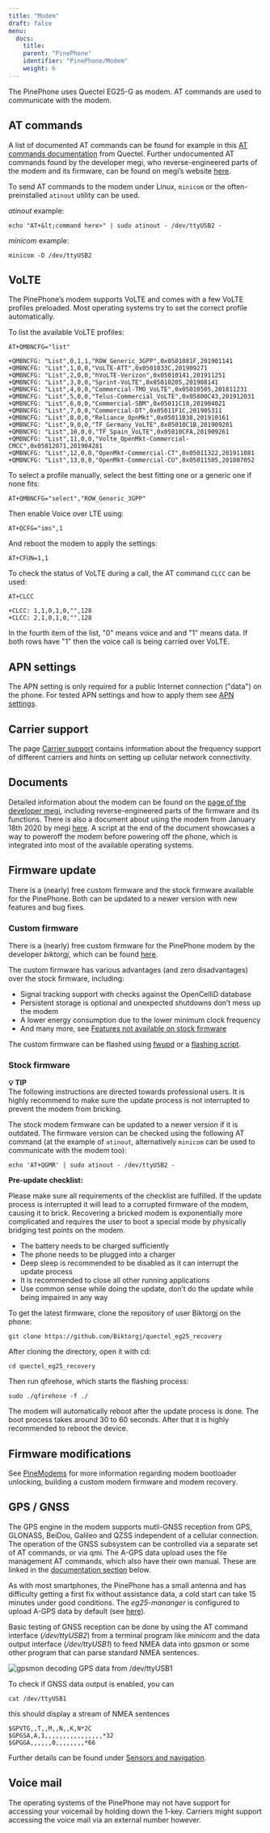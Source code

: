 ```yaml
---
title: "Modem"
draft: false
menu:
  docs:
    title:
    parent: "PinePhone"
    identifier: "PinePhone/Modem"
    weight: 6
---
```


The PinePhone uses Quectel EG25-G as modem. AT commands are used to communicate with the modem.

## AT commands

A list of documented AT commands can be found for example in this [AT commands documentation](https://wiki.pine64.org/wiki/File:Quectel_EC2x&EG9x&EG2x-G&EM05_Series_AT_Commands_Manual_V2.0.pdf) from Quectel. Further undocumented AT commands found by the developer megi, who reverse-engineered parts of the modem and its firmware, can be found on megi’s website [here](http://xnux.eu/devices/feature/modem-pp-reveng.html#toc-un-der-documented-at-commands).

To send AT commands to the modem under Linux, `minicom` or the often-preinstalled `atinout` utility can be used.

_atinout_ example:
```
echo "AT+&lt;command here>" | sudo atinout - /dev/ttyUSB2 -
```

_minicom_ example:

`minicom -D /dev/ttyUSB2`

## VoLTE

The PinePhone’s modem supports VoLTE and comes with a few VoLTE profiles preloaded. Most operating systems try to set the correct profile automatically.

To list the available VoLTE profiles:

```
AT+QMBNCFG="list"

+QMBNCFG: "List",0,1,1,"ROW_Generic_3GPP",0x0501081F,201901141
+QMBNCFG: "List",1,0,0,"VoLTE-ATT",0x0501033C,201909271
+QMBNCFG: "List",2,0,0,"hVoLTE-Verizon",0x05010141,201911251
+QMBNCFG: "List",3,0,0,"Sprint-VoLTE",0x05010205,201908141
+QMBNCFG: "List",4,0,0,"Commercial-TMO_VoLTE",0x05010505,201811231
+QMBNCFG: "List",5,0,0,"Telus-Commercial_VoLTE",0x05800C43,201912031
+QMBNCFG: "List",6,0,0,"Commercial-SBM",0x05011C18,201904021
+QMBNCFG: "List",7,0,0,"Commercial-DT",0x05011F1C,201905311
+QMBNCFG: "List",8,0,0,"Reliance_OpnMkt",0x05011B38,201910161
+QMBNCFG: "List",9,0,0,"TF_Germany_VoLTE",0x05010C1B,201909201
+QMBNCFG: "List",10,0,0,"TF_Spain_VoLTE",0x05010CFA,201909261
+QMBNCFG: "List",11,0,0,"Volte_OpenMkt-Commercial-CMCC",0x05012071,201904281
+QMBNCFG: "List",12,0,0,"OpenMkt-Commercial-CT",0x05011322,201911081
+QMBNCFG: "List",13,0,0,"OpenMkt-Commercial-CU",0x05011505,201807052
```

To select a profile manually, select the best fitting one or a generic one if none fits:

```
AT+QMBNCFG="select","ROW_Generic_3GPP"
```

Then enable Voice over LTE using:

```
AT+QCFG="ims",1
```

And reboot the modem to apply the settings:

```
AT+CFUN=1,1
```

To check the status of VoLTE during a call, the AT command `CLCC` can be used:

```
AT+CLCC

+CLCC: 1,1,0,1,0,"",128
+CLCC: 2,1,0,1,0,"",128
```

In the fourth item of the list, "0" means voice and and "1" means data. If both rows have "1" then the voice call is being carried over VoLTE.

## APN settings

The APN setting is only required for a public Internet connection ("data") on the phone. For tested APN settings and how to apply them see [APN settings](/documentation/PinePhone/Modem/APN_settings).

## Carrier support

The page [Carrier support](/documentation/PinePhone/Modem/Carrier_support) contains information about the frequency support of different carriers and hints on setting up cellular network connectivity.

## Documents

Detailed information about the modem can be found on the [page of the developer megi](https://xnux.eu/devices/feature/modem-pp.html#toc-modem-on-pinephone), including reverse-engineered parts of the firmware and its functions. There is also a document about using the modem from January 18th 2020 by megi [here](https://megous.com/dl/tmp/modem.txt). A script at the end of the document showcases a way to poweroff the modem before powering off the phone, which is integrated into most of the available operating systems.

## Firmware update

There is a (nearly) free custom firmware and the stock firmware available for the PinePhone. Both can be updated to a newer version with new features and bug fixes.

### Custom firmware

There is a (nearly) free custom firmware for the PinePhone modem by the developer _biktorgj_, which can be found [here](https://github.com/the-modem-distro/pinephone_modem_sdk).

The custom firmware has various advantages (and zero disadvantages) over the stock firmware, including:

* Signal tracking support with checks against the OpenCelliD database
* Persistent storage is optional and unexpected shutdowns don’t mess up the modem
* A lower energy consumption due to the lower minimum clock frequency
* And many more, see [Features not available on stock firmware](https://github.com/the-modem-distro/pinephone_modem_sdk#features-not-available-on-stock-firmware)

The custom firmware can be flashed using [fwupd](https://wiki.postmarketos.org/wiki/Fwupd#Upgrading_Modem_Firmware_on_the_PinePhone_.28Pro.29) or a [flashing script](https://github.com/the-modem-distro/pinephone_modem_sdk/blob/kirkstone/docs/FLASHING.md).

### Stock firmware

**💡 TIP**\
The following instructions are directed towards professional users. It is highly recommend to make sure the update process is not interrupted to prevent the modem from bricking.

The stock modem firmware can be updated to a newer version if it is outdated. The firmware version can be checked using the following AT command (at the example of `atinout`, alternatively `minicom` can be used to communicate with the modem too):

    echo 'AT+QGMR' | sudo atinout - /dev/ttyUSB2 -

**Pre-update checklist:**

Please make sure all requirements of the checklist are fulfilled. If the update process is interrupted it will lead to a corrupted firmware of the modem, causing it to brick. Recovering a bricked modem is exponentially more complicated and requires the user to boot a special mode by physically bridging test points on the modem.

* The battery needs to be charged sufficiently
* The phone needs to be plugged into a charger
* Deep sleep is recommended to be disabled as it can interrupt the update process
* It is recommended to close all other running applications
* Use common sense while doing the update, don’t do the update while being impaired in any way

To get the latest firmware, clone the repository of user Biktorgj on the phone:

    git clone https://github.com/Biktorgj/quectel_eg25_recovery

After cloning the directory, open it with cd:

    cd quectel_eg25_recovery

Then run qfirehose, which starts the flashing process:

    sudo ./qfirehose -f ./

The modem will automatically reboot after the update process is done. The boot process takes around 30 to 60 seconds. After that it is highly recommended to reboot the device.

## Firmware modifications

See [PineModems](/documentation/General/PineModems) for more information regarding modem bootloader unlocking, building a custom modem firmware and modem recovery.

## GPS / GNSS

The GPS engine in the modem supports mutli-GNSS reception from GPS, GLONASS, BeiDou, Galileo and QZSS independent of a cellular connection. The operation of the GNSS subsystem can be controlled via a separate set of AT commands, or via qmi. The A-GPS data upload uses the file management AT commands, which also have their own manual. These are linked in the [documentation section](/documentation/PinePhone/Further_information/Datasheets/) below.

As with most smartphones, the PinePhone has a small antenna and has difficulty getting a first fix without assistance data, a cold start can take 15 minutes under good conditions. The _eg25-mananger_ is configured to upload A-GPS data by default (see [here](https://gitlab.com/mobian1/eg25-manager/-/merge_requests/15)).

Basic testing of GNSS reception can be done by using the AT command interface (_/dev/ttyUSB2_) from a terminal program like _minicom_ and the data output interface (_/dev/ttyUSB1_) to feed NMEA data into gpsmon or some other program that can parse standard NMEA sentences.

![gpsmon decoding GPS data from _/dev/ttyUSB1_](/documentation/images/Gpsmon_eg25g.png)

To check if GNSS data output is enabled, you can

    cat /dev/ttyUSB1

this should display a stream of NMEA sentences

    $GPVTG,,T,,M,,N,,K,N*2C
    $GPGSA,A,1,,,,,,,,,,,,,,,,*32
    $GPGGA,,,,,,0,,,,,,,,*66

Further details can be found under [Sensors and navigation](/documentation/PinePhone/Further_information/Sensors_and_navigation).

## Voice mail

The operating systems of the PinePhone may not have support for accessing your voicemail by holding down the 1-key. Carriers might support accessing the voice mail via an external number however.
